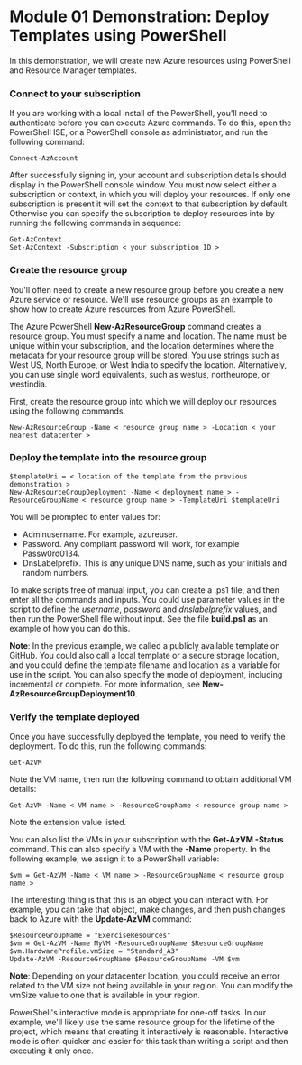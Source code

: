 # Module 01 Demonstration: Deploy Templates using PowerShell 
In this demonstration, we will create new Azure resources using PowerShell and Resource Manager templates.

### Connect to your subscription 

If you are working with a local install of the PowerShell, you\'ll need to authenticate before you can execute Azure commands. To do this, open the PowerShell ISE, or a PowerShell console as administrator, and run the following command:

``` posh
Connect-AzAccount
```

After successfully signing in, your account and subscription details should display in the PowerShell console window. You must now select either a subscription or context, in which you will deploy your resources. If only one subscription is present it will set the context to that subscription by default. Other­wise you can specify the subscription to deploy resources into by running the following commands in sequence:

``` posh
Get-AzContext
Set-AzContext -Subscription < your subscription ID >
```

### Create the resource group 

You\'ll often need to create a new resource group before you create a new Azure service or resource. We\'ll use resource groups as an example to show how to create Azure resources from Azure PowerShell.

The Azure PowerShell **New-AzResourceGroup** command creates a resource group. You must specify a name and location. The name must be unique within your subscription, and the location determines where the metadata for your resource group will be stored. You use strings such as West US, North Europe, or West India to specify the location. Alternatively, you can use single word equivalents, such as westus, northeurope, or westindia.

First, create the resource group into which we will deploy our resources using the following commands.

``` posh
New-AzResourceGroup -Name < resource group name > -Location < your nearest datacenter >
```

### Deploy the template into the resource group 

``` posh
$templateUri = < location of the template from the previous demonstration >
New-AzResourceGroupDeployment -Name < deployment name > -ResourceGroupName < resource group name > -TemplateUri $templateUri
```

You will be prompted to enter values for:
- Adminusername. For example, azureuser.
- Password. Any compliant password will work, for example Passw0rd0134.
- DnsLabelprefix. This is any unique DNS name, such as your initials and random numbers.

To make scripts free of manual input, you can create a .ps1 file, and then enter all the commands and inputs. You could use parameter values in the script to define the *username*, *password* and *dnslabelprefix* values, and then run the PowerShell file without input. See the file **build.ps1 a**s an example of how you can do this.

**Note**: In the previous example, we called a publicly available template on GitHub. You could also call a local template or a secure storage location, and you could define the template filename and location as a variable for use in the script. You can also specify the mode of deployment, including incremental or complete. For more information, see **New-AzResourceGroupDeployment10**.

### Verify the template deployed 
Once you have successfully deployed the template, you need to verify the deployment. To do this, run the following commands:

``` posh
Get-AzVM
```

Note the VM name, then run the following command to obtain additional VM details:

```posh
Get-AzVM -Name < VM name > -ResourceGroupName < resource group name >
```

Note the extension value listed.

You can also list the VMs in your subscription with the **Get-AzVM -Status** command. This can also specify a VM with the **-Name** property. In the following example, we assign it to a PowerShell variable:

``` posh
$vm = Get-AzVM -Name < VM name > -ResourceGroupName < resource group name >
```

The interesting thing is that this is an object you can interact with. For example, you can take that object, make changes, and then push changes back to Azure with the **Update-AzVM** command:

``` posh
$ResourceGroupName = "ExerciseResources"
$vm = Get-AzVM -Name MyVM -ResourceGroupName $ResourceGroupName
$vm.HardwareProfile.vmSize = "Standard_A3"
Update-AzVM -ResourceGroupName $ResourceGroupName -VM $vm
```

**Note**: Depending on your datacenter location, you could receive an error related to the VM size not being available in your region. You can modify the vmSize value to one that is available in your region.

PowerShell\'s interactive mode is appropriate for one-off tasks. In our example, we\'ll likely use the same resource group for the lifetime of the project, which means that creating it interactively is reasona­ble. Interactive mode is often quicker and easier for this task than writing a script and then executing it only once.
